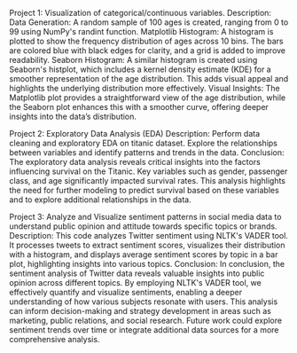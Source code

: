 Project 1: Visualization of categorical/continuous variables.
Description: Data Generation: A random sample of 100 ages is created, ranging from 0 to 99 using NumPy's randint function.
Matplotlib Histogram: A histogram is plotted to show the frequency distribution of ages across 10 bins. The bars are colored blue with black edges for clarity, and a grid is added to improve readability.
Seaborn Histogram: A similar histogram is created using Seaborn's histplot, which includes a kernel density estimate (KDE) for a smoother representation of the age distribution. This adds visual appeal and highlights the underlying distribution more effectively.
Visual Insights: The Matplotlib plot provides a straightforward view of the age distribution, while the Seaborn plot enhances this with a smoother curve, offering deeper insights into the data’s distribution.

Project 2: Exploratory Data Analysis (EDA)
Description: Perform data cleaning and exploratory EDA on titanic dataset. Explore the relationships between variables and identify patterns and trends in the data. 
Conclusion: The exploratory data analysis reveals critical insights into the factors influencing survival on the Titanic. Key variables such as gender, passenger class, and age significantly impacted survival rates. This analysis highlights the need for further modeling to predict survival based on these variables and to explore additional relationships in the data.

Project 3: Analyze and Visualize sentiment patterns in social media data to understand public opinion and attitude towards specific topics or brands.
Description: This code analyzes Twitter sentiment using NLTK's VADER tool. It processes tweets to extract sentiment scores, visualizes their distribution with a histogram, and displays average sentiment scores by topic in a bar plot, highlighting insights into various topics.
Conclusion: In conclusion, the sentiment analysis of Twitter data reveals valuable insights into public opinion across different topics. By employing NLTK's VADER tool, we effectively quantify and visualize sentiments, enabling a deeper understanding of how various subjects resonate with users. This analysis can inform decision-making and strategy development in areas such as marketing, public relations, and social research. Future work could explore sentiment trends over time or integrate additional data sources for a more comprehensive analysis.
